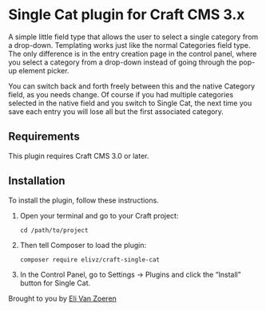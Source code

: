# Single Cat plugin for Craft CMS 3.x

A simple little field type that allows the user to select a single category from a drop-down. Templating works just like the normal Categories field type. The only difference is in the entry creation page in the control panel, where you select a category from a drop-down instead of going through the pop-up element picker.

You can switch back and forth freely between this and the native Category field, as you needs change. Of course if you had multiple categories selected in the native field and you switch to Single Cat, the next time you save each entry you will lose all but the first associated category.

## Requirements

This plugin requires Craft CMS 3.0 or later.

## Installation

To install the plugin, follow these instructions.

1.  Open your terminal and go to your Craft project:

        cd /path/to/project

2.  Then tell Composer to load the plugin:

        composer require elivz/craft-single-cat

3.  In the Control Panel, go to Settings → Plugins and click the “Install” button for Single Cat.

Brought to you by [Eli Van Zoeren](https://elivz.com)
